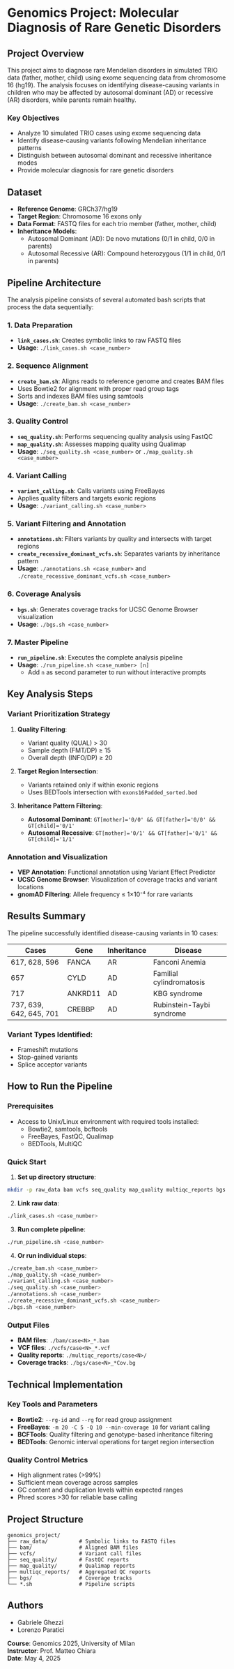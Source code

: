 # Genomics Project: Molecular Diagnosis of Rare Genetic Disorders

## Project Overview

This project aims to diagnose rare Mendelian disorders in simulated TRIO data (father, mother, child) using exome sequencing data from chromosome 16 (hg19). The analysis focuses on identifying disease-causing variants in children who may be affected by autosomal dominant (AD) or recessive (AR) disorders, while parents remain healthy.

### Key Objectives
- Analyze 10 simulated TRIO cases using exome sequencing data
- Identify disease-causing variants following Mendelian inheritance patterns
- Distinguish between autosomal dominant and recessive inheritance modes
- Provide molecular diagnosis for rare genetic disorders

## Dataset

- **Reference Genome**: GRCh37/hg19
- **Target Region**: Chromosome 16 exons only
- **Data Format**: FASTQ files for each trio member (father, mother, child)
- **Inheritance Models**: 
  - Autosomal Dominant (AD): De novo mutations (0/1 in child, 0/0 in parents)
  - Autosomal Recessive (AR): Compound heterozygous (1/1 in child, 0/1 in parents)

## Pipeline Architecture

The analysis pipeline consists of several automated bash scripts that process the data sequentially:

### 1. Data Preparation
- **`link_cases.sh`**: Creates symbolic links to raw FASTQ files
- **Usage**: `./link_cases.sh <case_number>`

### 2. Sequence Alignment
- **`create_bam.sh`**: Aligns reads to reference genome and creates BAM files
- Uses Bowtie2 for alignment with proper read group tags
- Sorts and indexes BAM files using samtools
- **Usage**: `./create_bam.sh <case_number>`

### 3. Quality Control
- **`seq_quality.sh`**: Performs sequencing quality analysis using FastQC
- **`map_quality.sh`**: Assesses mapping quality using Qualimap
- **Usage**: `./seq_quality.sh <case_number>` or `./map_quality.sh <case_number>`

### 4. Variant Calling
- **`variant_calling.sh`**: Calls variants using FreeBayes
- Applies quality filters and targets exonic regions
- **Usage**: `./variant_calling.sh <case_number>`

### 5. Variant Filtering and Annotation
- **`annotations.sh`**: Filters variants by quality and intersects with target regions
- **`create_recessive_dominant_vcfs.sh`**: Separates variants by inheritance pattern
- **Usage**: `./annotations.sh <case_number>` and `./create_recessive_dominant_vcfs.sh <case_number>`

### 6. Coverage Analysis
- **`bgs.sh`**: Generates coverage tracks for UCSC Genome Browser visualization
- **Usage**: `./bgs.sh <case_number>`

### 7. Master Pipeline
- **`run_pipeline.sh`**: Executes the complete analysis pipeline
- **Usage**: `./run_pipeline.sh <case_number> [n]`
  - Add `n` as second parameter to run without interactive prompts

## Key Analysis Steps

### Variant Prioritization Strategy

1. **Quality Filtering**: 
   - Variant quality (QUAL) > 30
   - Sample depth (FMT/DP) ≥ 15
   - Overall depth (INFO/DP) ≥ 20

2. **Target Region Intersection**: 
   - Variants retained only if within exonic regions
   - Uses BEDTools intersection with `exons16Padded_sorted.bed`

3. **Inheritance Pattern Filtering**:
   - **Autosomal Dominant**: `GT[mother]='0/0' && GT[father]='0/0' && GT[child]='0/1'`
   - **Autosomal Recessive**: `GT[mother]='0/1' && GT[father]='0/1' && GT[child]='1/1'`

### Annotation and Visualization

- **VEP Annotation**: Functional annotation using Variant Effect Predictor
- **UCSC Genome Browser**: Visualization of coverage tracks and variant locations
- **gnomAD Filtering**: Allele frequency ≤ 1×10⁻⁴ for rare variants

## Results Summary

The pipeline successfully identified disease-causing variants in 10 cases:

| Cases | Gene | Inheritance | Disease |
|-------|------|-------------|---------|
| 617, 628, 596 | FANCA | AR | Fanconi Anemia |
| 657 | CYLD | AD | Familial cylindromatosis |
| 717 | ANKRD11 | AD | KBG syndrome |
| 737, 639, 642, 645, 701 | CREBBP | AD | Rubinstein-Taybi syndrome |

### Variant Types Identified:
- Frameshift mutations
- Stop-gained variants
- Splice acceptor variants

## How to Run the Pipeline

### Prerequisites
- Access to Unix/Linux environment with required tools installed:
  - Bowtie2, samtools, bcftools
  - FreeBayes, FastQC, Qualimap
  - BEDTools, MultiQC

### Quick Start

1. **Set up directory structure**:
```bash
mkdir -p raw_data bam vcfs seq_quality map_quality multiqc_reports bgs
```

2. **Link raw data**:
```bash
./link_cases.sh <case_number>
```

3. **Run complete pipeline**:
```bash
./run_pipeline.sh <case_number>
```

4. **Or run individual steps**:
```bash
./create_bam.sh <case_number>
./map_quality.sh <case_number>
./variant_calling.sh <case_number>
./seq_quality.sh <case_number>
./annotations.sh <case_number>
./create_recessive_dominant_vcfs.sh <case_number>
./bgs.sh <case_number>
```

### Output Files

- **BAM files**: `./bam/case<N>_*.bam`
- **VCF files**: `./vcfs/case<N>_*.vcf`
- **Quality reports**: `./multiqc_reports/case<N>/`
- **Coverage tracks**: `./bgs/case<N>_*Cov.bg`

## Technical Implementation

### Key Tools and Parameters

- **Bowtie2**: `--rg-id` and `--rg` for read group assignment
- **FreeBayes**: `-m 20 -C 5 -Q 10 --min-coverage 10` for variant calling
- **BCFTools**: Quality filtering and genotype-based inheritance filtering
- **BEDTools**: Genomic interval operations for target region intersection

### Quality Control Metrics

- High alignment rates (>99%)
- Sufficient mean coverage across samples
- GC content and duplication levels within expected ranges
- Phred scores >30 for reliable base calling

## Project Structure

```
genomics_project/
├── raw_data/          # Symbolic links to FASTQ files
├── bam/               # Aligned BAM files
├── vcfs/              # Variant call files
├── seq_quality/       # FastQC reports
├── map_quality/       # Qualimap reports
├── multiqc_reports/   # Aggregated QC reports
├── bgs/               # Coverage tracks
└── *.sh               # Pipeline scripts
```

## Authors

- Gabriele Ghezzi
- Lorenzo Paratici

**Course**: Genomics 2025, University of Milan  
**Instructor**: Prof. Matteo Chiara  
**Date**: May 4, 2025
